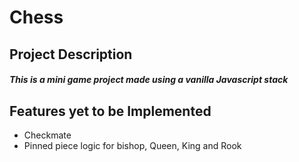 ﻿# Chess

## Project Description

##### This is a mini game project made using a vanilla Javascript stack

## Features yet to be Implemented

* Checkmate
* Pinned piece logic for bishop, Queen, King and Rook
